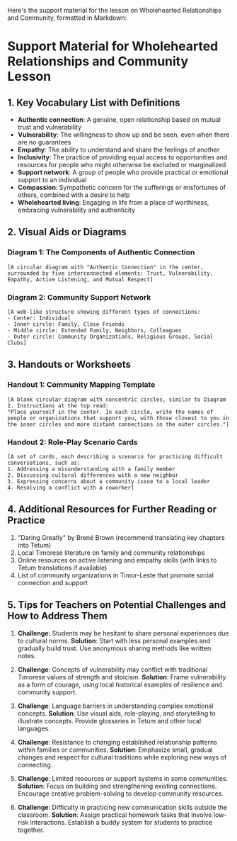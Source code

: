 Here's the support material for the lesson on Wholehearted Relationships and Community, formatted in Markdown:

# Support Material for Wholehearted Relationships and Community Lesson

## 1. Key Vocabulary List with Definitions

- **Authentic connection**: A genuine, open relationship based on mutual trust and vulnerability
- **Vulnerability**: The willingness to show up and be seen, even when there are no guarantees
- **Empathy**: The ability to understand and share the feelings of another
- **Inclusivity**: The practice of providing equal access to opportunities and resources for people who might otherwise be excluded or marginalized
- **Support network**: A group of people who provide practical or emotional support to an individual
- **Compassion**: Sympathetic concern for the sufferings or misfortunes of others, combined with a desire to help
- **Wholehearted living**: Engaging in life from a place of worthiness, embracing vulnerability and authenticity

## 2. Visual Aids or Diagrams

### Diagram 1: The Components of Authentic Connection
```
[A circular diagram with "Authentic Connection" in the center, surrounded by five interconnected elements: Trust, Vulnerability, Empathy, Active Listening, and Mutual Respect]
```

### Diagram 2: Community Support Network
```
[A web-like structure showing different types of connections:
- Center: Individual
- Inner circle: Family, Close Friends
- Middle circle: Extended Family, Neighbors, Colleagues
- Outer circle: Community Organizations, Religious Groups, Social Clubs]
```

## 3. Handouts or Worksheets

### Handout 1: Community Mapping Template
```
[A blank circular diagram with concentric circles, similar to Diagram 2. Instructions at the top read:
"Place yourself in the center. In each circle, write the names of people or organizations that support you, with those closest to you in the inner circles and more distant connections in the outer circles."]
```

### Handout 2: Role-Play Scenario Cards
```
[A set of cards, each describing a scenario for practicing difficult conversations, such as:
1. Addressing a misunderstanding with a family member
2. Discussing cultural differences with a new neighbor
3. Expressing concerns about a community issue to a local leader
4. Resolving a conflict with a coworker]
```

## 4. Additional Resources for Further Reading or Practice

1. "Daring Greatly" by Brené Brown (recommend translating key chapters into Tetum)
2. Local Timorese literature on family and community relationships
3. Online resources on active listening and empathy skills (with links to Tetum translations if available)
4. List of community organizations in Timor-Leste that promote social connection and support

## 5. Tips for Teachers on Potential Challenges and How to Address Them

1. **Challenge**: Students may be hesitant to share personal experiences due to cultural norms.
   **Solution**: Start with less personal examples and gradually build trust. Use anonymous sharing methods like written notes.

2. **Challenge**: Concepts of vulnerability may conflict with traditional Timorese values of strength and stoicism.
   **Solution**: Frame vulnerability as a form of courage, using local historical examples of resilience and community support.

3. **Challenge**: Language barriers in understanding complex emotional concepts.
   **Solution**: Use visual aids, role-playing, and storytelling to illustrate concepts. Provide glossaries in Tetum and other local languages.

4. **Challenge**: Resistance to changing established relationship patterns within families or communities.
   **Solution**: Emphasize small, gradual changes and respect for cultural traditions while exploring new ways of connecting.

5. **Challenge**: Limited resources or support systems in some communities.
   **Solution**: Focus on building and strengthening existing connections. Encourage creative problem-solving to develop community resources.

6. **Challenge**: Difficulty in practicing new communication skills outside the classroom.
   **Solution**: Assign practical homework tasks that involve low-risk interactions. Establish a buddy system for students to practice together.